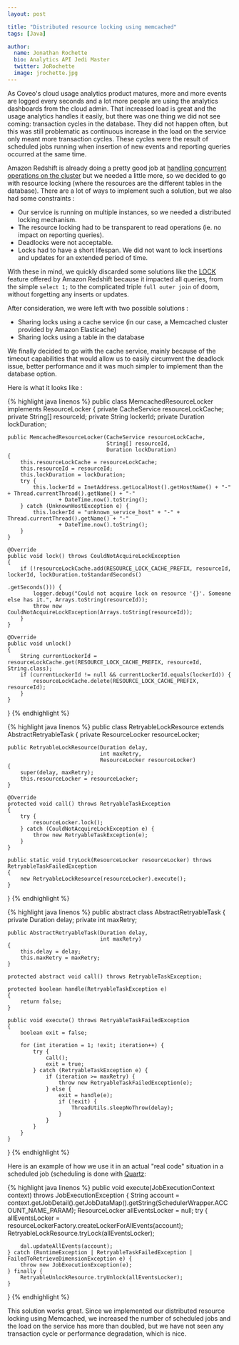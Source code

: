 ```yaml
---
layout: post

title: "Distributed resource locking using memcached"
tags: [Java]

author:
  name: Jonathan Rochette
  bio: Analytics API Jedi Master
  twitter: JoRochette
  image: jrochette.jpg
---
```



As Coveo's cloud usage analytics product matures, more and more events are logged every seconds and a lot more people are using the analytics dashboards from the cloud admin. That increased load is great and the usage analytics handles it easily, but there was one thing we did not see coming: transaction cycles in the database. They did not happen often, but this was still problematic as continuous increase in the load on the service only meant more transaction cycles. These cycles were the result of scheduled jobs running when insertion of new events and reporting queries occurred at the same time. 

<!-- more -->

Amazon Redshift is already doing a pretty good job at [handling concurrent operations on the cluster](http://docs.aws.amazon.com/redshift/latest/dg/c_Concurrent_writes.html) but we needed a little more, so we decided to go with resource locking (where the resources are the different tables in the database). There are a lot of ways to implement such a solution, but we also had some constraints :

- Our service is running on multiple instances, so we needed a distributed locking mechanism.
- The resource locking had to be transparent to read operations (ie. no impact on reporting queries).
- Deadlocks were not acceptable.
- Locks had to have a short lifespan. We did not want to lock insertions and updates for an extended period of time.


With these in mind, we quickly discarded some solutions like the [LOCK](http://docs.aws.amazon.com/redshift/latest/dg/r_LOCK.html) feature offered by Amazon Redshift because it impacted all queries, from the simple `select 1;` to the complicated triple `full outer join` of doom, without forgetting any inserts or updates.

After consideration, we were left with two possible solutions :

- Sharing locks using a cache service (in our case, a Memcached cluster provided by Amazon Elasticache)
- Sharing locks using a table in the database

We finally decided to go with the cache service, mainly because of the timeout capabilities that would allow us to easily circumvent the deadlock issue, better performance and it was much simpler to implement than the database option.

Here is what it looks like :

{% highlight java linenos %}
public class MemcachedResourceLocker implements ResourceLocker
{
    private CacheService resourceLockCache;
    private String[] resourceId;
    private String lockerId;
    private Duration lockDuration;

    public MemcachedResourceLocker(CacheService resourceLockCache,
                                   String[] resourceId,
                                   Duration lockDuration)
    {
        this.resourceLockCache = resourceLockCache;
        this.resourceId = resourceId;
        this.lockDuration = lockDuration;
        try {
            this.lockerId = InetAddress.getLocalHost().getHostName() + "-" + Thread.currentThread().getName() + "-"
                    + DateTime.now().toString();
        } catch (UnknownHostException e) {
            this.lockerId = "unknown_service_host" + "-" + Thread.currentThread().getName() + "-"
                    + DateTime.now().toString();
        }
    }

    @Override
    public void lock() throws CouldNotAcquireLockException
    {
        if (!resourceLockCache.add(RESOURCE_LOCK_CACHE_PREFIX, resourceId, lockerId, lockDuration.toStandardSeconds()
                                                                                                 .getSeconds())) {
            logger.debug("Could not acquire lock on resource '{}'. Someone else has it.", Arrays.toString(resourceId));
            throw new CouldNotAcquireLockException(Arrays.toString(resourceId));
        }
    }

    @Override
    public void unlock()
    {
        String currentLockerId = resourceLockCache.get(RESOURCE_LOCK_CACHE_PREFIX, resourceId, String.class);
        if (currentLockerId != null && currentLockerId.equals(lockerId)) {
            resourceLockCache.delete(RESOURCE_LOCK_CACHE_PREFIX, resourceId);
        }
    }
}
{% endhighlight %}

{% highlight java linenos %}
public class RetryableLockResource extends AbstractRetryableTask
{
    private ResourceLocker resourceLocker;

    public RetryableLockResource(Duration delay,
                                 int maxRetry,
                                 ResourceLocker resourceLocker)
    {
        super(delay, maxRetry);
        this.resourceLocker = resourceLocker;
    }

    @Override
    protected void call() throws RetryableTaskException
    {
        try {
            resourceLocker.lock();
        } catch (CouldNotAcquireLockException e) {
            throw new RetryableTaskException(e);
        }
    }

    public static void tryLock(ResourceLocker resourceLocker) throws RetryableTaskFailedException
    {
        new RetryableLockResource(resourceLocker).execute();
    }
}
{% endhighlight %}

{% highlight java linenos %}
public abstract class AbstractRetryableTask
{
    private Duration delay;
    private int maxRetry;

    public AbstractRetryableTask(Duration delay,
                                 int maxRetry)
    {
        this.delay = delay;
        this.maxRetry = maxRetry;
    }

    protected abstract void call() throws RetryableTaskException;

    protected boolean handle(RetryableTaskException e)
    {
        return false;
    }

    public void execute() throws RetryableTaskFailedException
    {
        boolean exit = false;

        for (int iteration = 1; !exit; iteration++) {
            try {
                call();
                exit = true;
            } catch (RetryableTaskException e) {
                if (iteration >= maxRetry) {
                    throw new RetryableTaskFailedException(e);
                } else {
                    exit = handle(e);
                    if (!exit) {
                        ThreadUtils.sleepNoThrow(delay);
                    }
                }
            }
        }
    }
}
{% endhighlight %}

Here is an example of how we use it in an actual "real code" situation in a scheduled job (scheduling is done with [Quartz](http://quartz-scheduler.org/):

{% highlight java linenos %}
public void execute(JobExecutionContext context) throws JobExecutionException
{
    String account = context.getJobDetail().getJobDataMap().getString(SchedulerWrapper.ACCOUNT_NAME_PARAM);
    ResourceLocker allEventsLocker = null;
    try {
        allEventsLocker = resourceLockerFactory.createLockerForAllEvents(account);
        RetryableLockResource.tryLock(allEventsLocker);

        dal.updateAllEvents(account);
    } catch (RuntimeException | RetryableTaskFailedException | FailedToRetrieveDimensionException e) {
        throw new JobExecutionException(e);
    } finally {
        RetryableUnlockResource.tryUnlock(allEventsLocker);
    }
}
{% endhighlight %}

This solution works great. Since we implemented our distributed resource locking using Memcached, we increased the number of scheduled jobs and the load on the service has more than doubled, but we have not seen any transaction cycle or performance degradation, which is nice.
